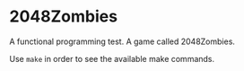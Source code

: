 # 2048Zombies
A functional programming test. A game called 2048Zombies.

Use `make` in order to see the available make commands.
